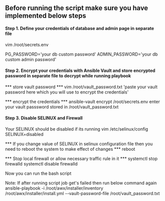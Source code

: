 ## Before running the script make sure you have implemented below steps
#### Step 1. Define your credentials of database and admin page in separate file
vim /root/secrets.env

PG_PASSWORD='your db custom password'
ADMIN_PASSWORD='your db custom admin password'

#### Step 2. Encrypt your credentials with Ansible Vault and store encrypted password in separate file to decrypt while running playbook

*** store vault password ***
vim /root/vault_password.txt
'paste your vault password here which you will use to encrypt the credentials'

*** encrypt the credentials ***
ansible-vault encrypt /root/secrets.env
enter your vault passsword stored in /root/vault_password.txt

#### Step 3. Disable SELINUX and Firewall
Your SELINUX should be disabled if its running
vim /etc/selinux/config
SELINUX=disabled

*** If you change value of SELINUX in selinux configuration file then you need to reboot the system to make effect of changes ***
reboot

*** Stop local firewall or allow necessary traffic rule in it ***
systemctl stop firewalld
systemctl disable firewalld

Now you can run the bash script

Note: If after running script job get's failed then run below command again
ansible-playbook -i /root/awx/installer/inventory /root/awx/installer/install.yml --vault-password-file /root/vault_password.txt


